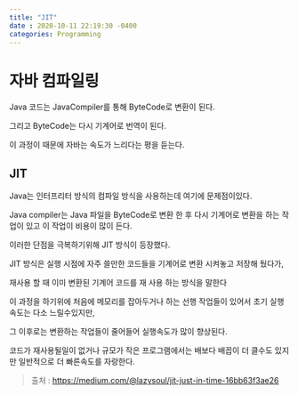 ```yaml
---
title: "JIT"
date : 2020-10-11 22:19:30 -0400
categories: Programming
---
```


# 자바 컴파일링

Java 코드는 JavaCompiler를 통해 ByteCode로 변환이 된다.

그리고 ByteCode는 다시 기계어로 번역이 된다.

이 과정이 때문에 자바는 속도가 느리다는 평을 듣는다.

## JIT

Java는 인터프리터 방식의 컴파일 방식을 사용하는데 여기에 문제점이있다.

Java compiler는 Java 파일을 ByteCode로 변환 한 후 다시 기계어로 변환을 하는 작업이 있고 이 작업이 비용이 많이 든다.

이러한 단점을 극복하기위해 JIT 방식이 등장했다.

JIT 방식은 실행 시점에 자주 쓸만한 코드들을 기계어로 변환 시켜놓고 저장해 뒀다가, 
 
재사용 할 때 이미 변환된 기계어 코드를 재 사용 하는 방식을 말한다

이 과정을 하기위에 처음에 메모리를 잡아두거나 하는 선행 작업들이 있어서 초기 실행 속도는 다소 느릴수있지만,

그 이후로는 변환하는 작업들이 줄어들어 실행속도가 많이 향상된다.

코드가 재사용될일이 없거나 규모가 작은 프로그램에서는 배보다 배꼽이 더 클수도 있지만 일반적으로 더 빠른속도를 자랑한다.

> 출처 : https://medium.com/@lazysoul/jit-just-in-time-16bb63f3ae26
